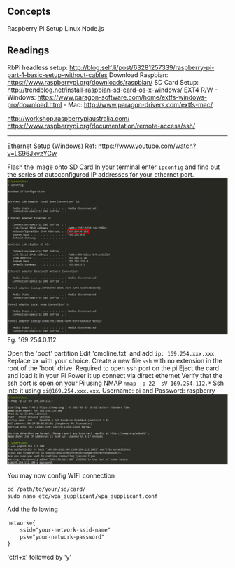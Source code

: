 ## Concepts
Raspberry Pi Setup
Linux Node.js

## Readings
RbPi headless setup: http://blog.self.li/post/63281257339/raspberry-pi-part-1-basic-setup-without-cables
Download Raspbian: https://www.raspberrypi.org/downloads/raspbian/
SD Card Setup: http://trendblog.net/install-raspbian-sd-card-os-x-windows/
EXT4 R/W 
	- Windows: https://www.paragon-software.com/home/extfs-windows-pro/download.html
	- Mac: http://www.paragon-drivers.com/extfs-mac/

http://workshop.raspberrypiaustralia.com/
https://www.raspberrypi.org/documentation/remote-access/ssh/

--------------------------------------------------------
Ethernet Setup (Windows)
Ref: https://www.youtube.com/watch?v=LS96JxvzYGw

Flash the image onto SD Card
In your terminal enter `ipconfig` and find out the series of autoconfigured IP addresses for your ethernet port.
![ipconfig](../img/rbpi-ipconfig.png)
Eg. 169.254.0.112

Open the 'boot' partition
Edit 'cmdline.txt' and add `ip: 169.254.xxx.xxx`. Replace xx with your choice.
Create a new file `ssh` with no extension in the root of the 'boot' drive. Required to open ssh port on the pi
Eject the card and load it in your Pi
Power it up connect via direct ethernet
Verify that the ssh port is open on your Pi using NMAP `nmap -p 22 -sV 169.254.112.*`
Ssh into it using `pi@169.254.xxx.xxx`. Username: pi and Password: raspberry
![ssh](../img/rbpi-ssh.png)

You may now config WIFI connection

```
cd /path/to/your/sd/card/
sudo nano etc/wpa_supplicant/wpa_supplicant.conf
```

Add the following

```
network={
    ssid="your-network-ssid-name"
    psk="your-network-password"
}
```

'ctrl+x' followed by 'y'